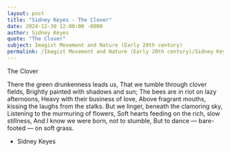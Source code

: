```yaml
---
layout: post
title: "Sidney Keyes - The Clover"
date: 2024-12-30 12:00:00 -0000
author: Sidney Keyes
quote: "The Clover"
subject: Imagist Movement and Nature (Early 20th century)
permalink: /Imagist Movement and Nature (Early 20th century)/Sidney Keyes/Sidney Keyes - The Clover
---
```


The Clover

There the green drunkenness leads us,
That we tumble through clover fields,
Brightly painted with shadows and sun;
The bees are in riot on lazy afternoons,
Heavy with their business of love,
Above fragrant mouths, kissing the laughs from the stalks.
But we linger, beneath the clamoring sky,
Listening to the murmuring of flowers,
Soft hearts feeding on the rich, slow stillness,
And I know we were born, not to stumble,
But to dance — bare-footed — on soft grass.


- Sidney Keyes

